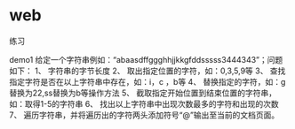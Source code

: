 # web
练习

demo1
给定一个字符串例如：“abaasdffggghhjjkkgfddsssss3444343”；问题如下：
1、 字符串的字节长度
2、 取出指定位置的字符，如：0,3,5,9等
3、 查找指定字符是否在以上字符串中存在，如：i，c ，b等
4、 替换指定的字符，如：g替换为22,ss替换为b等操作方法
5、 截取指定开始位置到结束位置的字符串，如：取得1-5的字符串
6、 找出以上字符串中出现次数最多的字符和出现的次数
7、 遍历字符串，并将遍历出的字符两头添加符号“@”输出至当前的文档页面。
